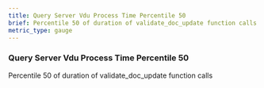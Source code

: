```yaml
---
title: Query Server Vdu Process Time Percentile 50
brief: Percentile 50 of duration of validate_doc_update function calls
metric_type: gauge
---
```

### Query Server Vdu Process Time Percentile 50

Percentile 50 of duration of validate_doc_update function calls